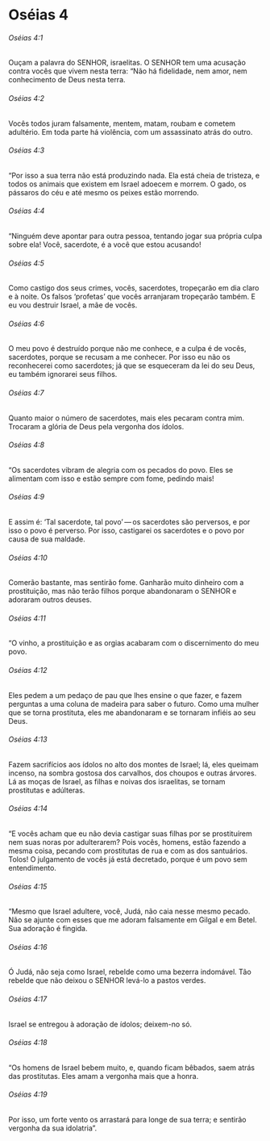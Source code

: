# Oséias 4

###### Oséias 4:1

Ouçam a palavra do SENHOR, israelitas. O SENHOR tem uma acusação contra vocês que vivem nesta terra: “Não há fidelidade, nem amor, nem conhecimento de Deus nesta terra.

###### Oséias 4:2

Vocês todos juram falsamente, mentem, matam, roubam e cometem adultério. Em toda parte há violência, com um assassinato atrás do outro.

###### Oséias 4:3

“Por isso a sua terra não está produzindo nada. Ela está cheia de tristeza, e todos os animais que existem em Israel adoecem e morrem. O gado, os pássaros do céu e até mesmo os peixes estão morrendo.

###### Oséias 4:4

“Ninguém deve apontar para outra pessoa, tentando jogar sua própria culpa sobre ela! Você, sacerdote, é a você que estou acusando!

###### Oséias 4:5

Como castigo dos seus crimes, vocês, sacerdotes, tropeçarão em dia claro e à noite. Os falsos ‘profetas’ que vocês arranjaram tropeçarão também. E eu vou destruir Israel, a mãe de vocês.

###### Oséias 4:6

O meu povo é destruído porque não me conhece, e a culpa é de vocês, sacerdotes, porque se recusam a me conhecer. Por isso eu não os reconhecerei como sacerdotes; já que se esqueceram da lei do seu Deus, eu também ignorarei seus filhos.

###### Oséias 4:7

Quanto maior o número de sacerdotes, mais eles pecaram contra mim. Trocaram a glória de Deus pela vergonha dos ídolos.

###### Oséias 4:8

“Os sacerdotes vibram de alegria com os pecados do povo. Eles se alimentam com isso e estão sempre com fome, pedindo mais!

###### Oséias 4:9

E assim é: ‘Tal sacerdote, tal povo’ — os sacerdotes são perversos, e por isso o povo é perverso. Por isso, castigarei os sacerdotes e o povo por causa de sua maldade.

###### Oséias 4:10

Comerão bastante, mas sentirão fome. Ganharão muito dinheiro com a prostituição, mas não terão filhos porque abandonaram o SENHOR e adoraram outros deuses.

###### Oséias 4:11

“O vinho, a prostituição e as orgias acabaram com o discernimento do meu povo.

###### Oséias 4:12

Eles pedem a um pedaço de pau que lhes ensine o que fazer, e fazem perguntas a uma coluna de madeira para saber o futuro. Como uma mulher que se torna prostituta, eles me abandonaram e se tornaram infiéis ao seu Deus.

###### Oséias 4:13

Fazem sacrifícios aos ídolos no alto dos montes de Israel; lá, eles queimam incenso, na sombra gostosa dos carvalhos, dos choupos e outras árvores. Lá as moças de Israel, as filhas e noivas dos israelitas, se tornam prostitutas e adúlteras.

###### Oséias 4:14

“E vocês acham que eu não devia castigar suas filhas por se prostituírem nem suas noras por adulterarem? Pois vocês, homens, estão fazendo a mesma coisa, pecando com prostitutas de rua e com as dos santuários. Tolos! O julgamento de vocês já está decretado, porque é um povo sem entendimento.

###### Oséias 4:15

“Mesmo que Israel adultere, você, Judá, não caia nesse mesmo pecado. Não se ajunte com esses que me adoram falsamente em Gilgal e em Betel. Sua adoração é fingida.

###### Oséias 4:16

Ó Judá, não seja como Israel, rebelde como uma bezerra indomável. Tão rebelde que não deixou o SENHOR levá-lo a pastos verdes.

###### Oséias 4:17

Israel se entregou à adoração de ídolos; deixem-no só.

###### Oséias 4:18

“Os homens de Israel bebem muito, e, quando ficam bêbados, saem atrás das prostitutas. Eles amam a vergonha mais que a honra.

###### Oséias 4:19

Por isso, um forte vento os arrastará para longe de sua terra; e sentirão vergonha da sua idolatria”.

